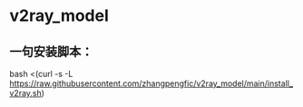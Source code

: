# v2ray_model

## 一句安装脚本：

bash <(curl -s -L https://raw.githubusercontent.com/zhangpengfic/v2ray_model/main/install_v2ray.sh)
